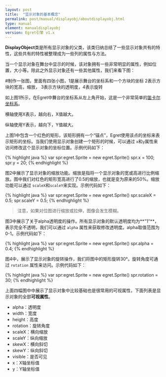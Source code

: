 ```yaml
---
layout: post
title:  "显示对象的基本概念"
permalink: post/manual/displayobj/aboutdisplayobj.html
type: manual
element: manualdisplayobj
version: Egret引擎 v1.x
---
```


**DisplayObject**类是所有显示对象的父类，该类归纳总结了一些显示对象共有的特性，这些共有的特性被整理成为一些列的属性与方法。

当一个显示对象在舞台中显示的时候，该对象拥有一些非常明显的属性，例如位置，大小等。除此之外显示对象还有一些其他属性，我们来看下图：

#制作一张图，里面有四张小图，1是展示舞台的坐标系和一个方块的坐标 2表示方块的宽高，缩放， 3表示方块的透明度，4表示旋转

如上图1所示，在Egret中舞台的坐标系从左上角开始，这是一个非常简单的[笛卡尔坐标系](http://zh.wikipedia.org/wiki/%E7%AC%9B%E5%8D%A1%E5%B0%94%E5%9D%90%E6%A0%87%E7%B3%BB)。

横轴使用X表示，越向右，X值越大。

纵轴使用Y表示，越向下，Y值越大。

上图1中包含一个红色的矩形，该矩形拥有一个“锚点”，Egret使用该点的坐标来表示矩形的坐标。当我们使用显示对象创建一个矩形的时候，可以通过 `x`和`y`属性来访问修改这个显示对象的坐标位置。示例代码如下：

{% highlight java %}
var spr:egret.Sprite = new egret.Sprite()
spr.x = 100;
spr.y = 20;
{% endhighlight %}

图2中展示了显示对象的缩放功能。缩放是指将一个显示对象的宽或高进行比例缩放。图中我们对红色的矩形宽高进行了0.5的缩放，也就是变为原来的50%。缩放功能可以通过 `scaleX`和`scaleY`来实现。示例代码如下：

{% highlight java %}
var spr:egret.Sprite = new egret.Sprite()
spr.scaleX = 0.5;
spr.scaleY = 0.5;
{% endhighlight %}

>注意，如果对位图进行缩放或拉伸，图像会发生模糊。

图3中展示了关于alpha透明度的操作。所有显示对象的默认透明度均为**"1"**，表示完全不透明，我们可以通过 `alpha` 属性来获取修改透明度。alpha取值范围为 0-1。示例代码如下：

{% highlight java %}
var spr:egret.Sprite = new egret.Sprite()
spr.alpha = 0.4;
{% endhighlight %}

图4中，展示了显示对象的旋转操作，我们将图中的矩形旋转30°。旋转角度可通过 `rotation` 属性来访问。示例代码如下：

{% highlight java %}
var spr:egret.Sprite = new egret.Sprite()
spr.rotation = 30;
{% endhighlight %}

上面四幅图中中展示了显示对象中比较基础也是很常用的可视属性，下面列表是显示对象的全部**可视属性**。

* alpha：透明度
* width：宽度
* height：高度
* rotation：旋转角度
* scaleX：横向缩放
* scaleY：纵向缩放
* skewX：横向斜切
* skewY：纵向斜切
* visible：是否可见
* x：X轴坐标值
* y：Y轴坐标值
